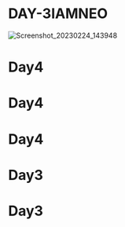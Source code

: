 # DAY-3IAMNEO
![Screenshot_20230224_143948](https://user-images.githubusercontent.com/111976681/221138838-35f45b4a-29bc-4e7a-8701-6ce5f21aeb9d.png)
# Day4
# Day4
# Day4
# Day3
# Day3
